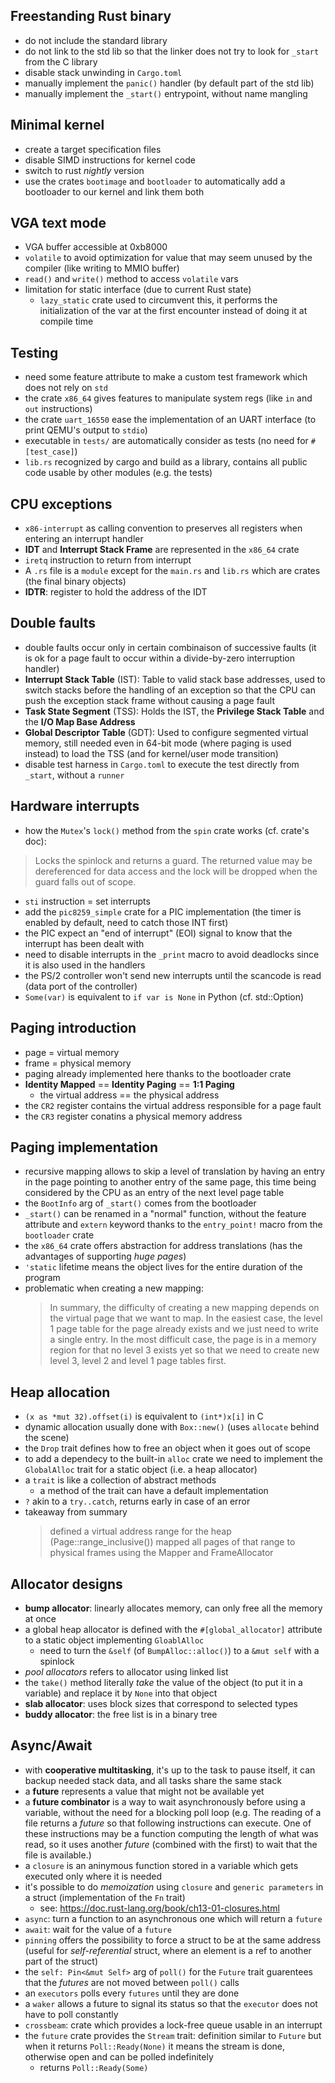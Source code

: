 Freestanding Rust binary
------------------------

- do not include the standard library
- do not link to the std lib so that the linker does not try to look for
  `_start` from the C library
- disable stack unwinding in `Cargo.toml`
- manually implement the `panic()` handler (by default part of the std lib)
- manually implement the `_start()` entrypoint, without name mangling

Minimal kernel
--------------

- create a target specification files
- disable SIMD instructions for kernel code
- switch to rust *nightly* version
- use the crates `bootimage` and `bootloader` to automatically add a bootloader
  to our kernel and link them both

VGA text mode
-------------

- VGA buffer accessible at 0xb8000
- `volatile` to avoid optimization for value that may seem unused by the
    compiler (like writing to MMIO buffer)
- `read()` and `write()` method to access `volatile` vars
- limitation for static interface (due to current Rust state)
	- `lazy_static` crate used to circumvent this, it performs the
	    initialization of the var at the first encounter instead of doing it
	    at compile time

Testing
-------

- need some feature attribute to make a custom test framework which does not
    rely on `std`
- the crate `x86_64` gives features to manipulate system regs (like `in` and
    `out` instructions)
- the crate `uart_16550` ease the implementation of an UART interface (to print
    QEMU's output to `stdio`)
- executable in `tests/` are automatically consider as tests (no need for
   `#[test_case]`)
- `lib.rs` recognized by cargo and build as a library, contains all public code
  usable by other modules (e.g. the tests)

CPU exceptions
--------------

- `x86-interrupt` as calling convention to preserves all registers when entering
    an interrupt handler
- **IDT** and **Interrupt Stack Frame** are represented in the `x86_64` crate
- `iretq` instruction to return from interrupt
- A `.rs` file is a `module` except for the `main.rs` and `lib.rs` which are
    crates (the final binary objects)
- **IDTR**: register to hold the address of the IDT

Double faults
-------------

- double faults occur only in certain combinaison of successive faults (it is ok
    for a page fault to occur within a divide-by-zero interruption handler)
- **Interrupt Stack Table** (IST): Table to valid stack base addresses, used to
    switch stacks before the handling of an exception so that the CPU can push the
    exception stack frame without causing a page fault
- **Task State Segment** (TSS): Holds the IST, the **Privilege Stack Table** and
    the **I/O Map Base Address**
- **Global Descriptor Table** (GDT): Used to configure segmented virtual memory,
    still needed even in 64-bit mode (where paging is used instead) to load the
    TSS (and for kernel/user mode transition)
- disable test harness in `Cargo.toml` to execute the test directly from
    `_start`, without a `runner`

Hardware interrupts
-------------------

- how the `Mutex`'s `lock()` method from the `spin` crate works (cf. crate's
    doc):
> Locks the spinlock and returns a guard.
> The returned value may be dereferenced for data access and the lock will be
> dropped when the guard falls out of scope.
- `sti` instruction = set interrupts
- add the `pic8259_simple` crate for a PIC implementation (the timer is enabled
    by default, need to catch those INT first)
- the PIC expect an "end of interrupt" (EOI) signal to know that the interrupt
    has been dealt with
- need to disable interrupts in the `_print` macro to avoid deadlocks since it
    is also used in the handlers
- the PS/2 controller won't send new interrupts until the scancode is read (data
    port of the controller)
- `Some(var)` is equivalent to `if var is None` in Python (cf. std::Option)

Paging introduction
-------------------

- page = virtual memory
- frame = physical memory
- paging already implemented here thanks to the bootloader crate
- **Identity Mapped** == **Identity Paging** == **1:1 Paging**
    - the virtual address == the physical address
- the `CR2` register contains the virtual address responsible for a page fault
- the `CR3` register conatins a physical memory address

Paging implementation
---------------------

- recursive mapping allows to skip a level of translation by having an entry
    in the page pointing to another entry of the same page, this time being
    considered by the CPU as an entry of the next level page table
- the `BootInfo` arg of `_start()` comes from the bootloader
- `_start()` can be renamed in a "normal" function, without the feature attribute
    and `extern` keyword thanks to the `entry_point!` macro from the `bootloader`
    crate
- the `x86_64` crate offers abstraction for address translations (has the
    advantages of supporting *huge pages*)
- `'static` lifetime means the object lives for the entire duration of the
    program
- problematic when creating a new mapping:
    > In summary, the difficulty of creating a new mapping depends on the virtual
    > page that we want to map. In the easiest case, the level 1 page table for
    > the page already exists and we just need to write a single entry. In the
    > most difficult case, the page is in a memory region for that no level 3
    > exists yet so that we need to create new level 3, level 2 and level 1 page
    > tables first.

Heap allocation
---------------

- `(x as *mut 32).offset(i)` is equivalent to `(int*)x[i]` in C
- dynamic allocation usually done with `Box::new()` (uses `allocate` behind the
    scene)
- the `Drop` trait defines how to free an object when it goes out of scope
- to add a dependecy to the built-in `alloc` crate we need to implement the
    `GlobalAlloc` trait for a static object (i.e. a heap allocator)
- a `trait` is like a collection of abstract methods
    - a method of the trait can have a default implementation
- `?` akin to a `try..catch`, returns early in case of an error
- takeaway from summary
    > defined a virtual address range for the heap (Page::range_inclusive())
    > mapped all pages of that range to physical frames using the Mapper and FrameAllocator

Allocator designs
-----------------

- **bump allocator**: linearly allocates memory, can only free all the memory at
    once
- a global heap allocator is defined with the `#[global_allocator]` attribute to
    a static object implementing `GloablAlloc`
    - need to turn the `&self` (of `BumpAlloc::alloc()`) to a `&mut self` with a
	spinlock
- *pool allocators* refers to allocator using linked list
- the `take()` method literally *take* the value of the object (to put it in a
    variable) and replace it by `None` into that object
- **slab allocator**: uses block sizes that correspond to selected types
- **buddy allocator**: the free list is in a binary tree

Async/Await
-----------

- with **cooperative multitasking**, it's up to the task to pause itself, it can
    backup needed stack data, and all tasks share the same stack
- a **future** represents a value that might not be available yet
- a **future combinator** is a way to wait asynchronously before using a
    variable, without the need for a blocking poll loop (e.g. The reading of a
    file returns a *future* so that following instructions can execute. One of
    these instructions may be a function computing the length of what was read,
    so it uses another *future* (combined with the first) to wait that the file
    is available.)
- a `closure` is an aninymous function stored in a variable which gets executed
    only where it is needed
- it's possible to do *memoization* using `closure` and `generic parameters` in
    a struct (implementation of the `Fn` trait)
    - see: https://doc.rust-lang.org/book/ch13-01-closures.html
- `async`: turn a function to an asynchronous one which will return a `future`
- `await`: wait for the value of a `future`
- `pinning` offers the possibility to force a struct to be at the same address
    (useful for *self-referential* struct, where an element is a ref to another
    part of the struct)
- the `self: Pin<&mut Self>` arg of `poll()` for the `Future` trait guarentees
    that the *futures* are not moved between `poll()` calls
- an `executors` polls every `futures` until they are done
- a `waker` allows a future to signal its status so that the `executor` does not
    have to poll constantly
- `crossbeam`: crate which provides a lock-free queue usable in an interrupt
- the `future` crate provides the `Stream` trait: definition similar to `Future`
    but when it returns `Poll::Ready(None)` it means the stream is done, otherwise
    open and can be polled indefinitely
    - returns `Poll::Ready(Some)`
